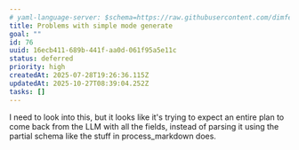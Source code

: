 ```yaml
---
# yaml-language-server: $schema=https://raw.githubusercontent.com/dimfeld/llmutils/main/schema/rmplan-plan-schema.json
title: Problems with simple mode generate
goal: ""
id: 76
uuid: 16ecb411-689b-441f-aa0d-061f95a5e11c
status: deferred
priority: high
createdAt: 2025-07-28T19:26:36.115Z
updatedAt: 2025-10-27T08:39:04.252Z
tasks: []
---
```


I need to look into this, but it looks like it's trying to expect an entire plan to come back from the LLM with all the fields, instead of parsing it using the partial schema like the stuff in process_markdown does.
